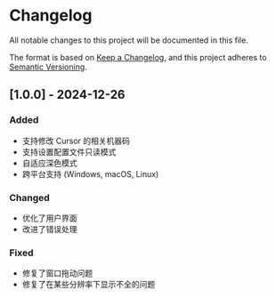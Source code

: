 # Changelog

All notable changes to this project will be documented in this file.

The format is based on [Keep a Changelog](https://keepachangelog.com/en/1.0.0/),
and this project adheres to [Semantic Versioning](https://semver.org/spec/v2.0.0.html).

## [1.0.0] - 2024-12-26

### Added
- 支持修改 Cursor 的相关机器码
- 支持设置配置文件只读模式
- 自适应深色模式
- 跨平台支持 (Windows, macOS, Linux)

### Changed
- 优化了用户界面
- 改进了错误处理

### Fixed
- 修复了窗口拖动问题
- 修复了在某些分辨率下显示不全的问题